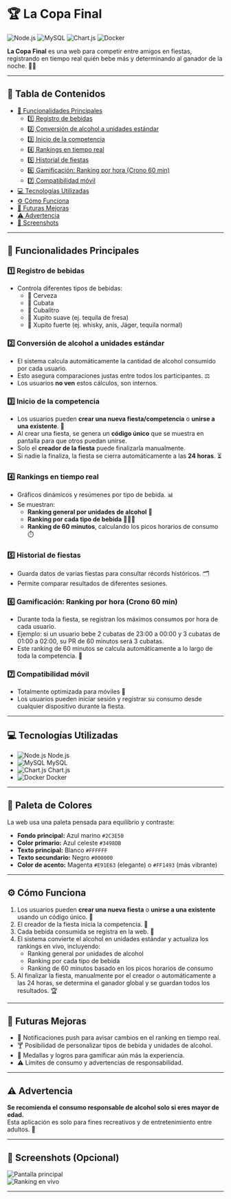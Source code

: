 # 🏆 La Copa Final

![Node.js](https://img.shields.io/badge/Backend-Node.js-green?logo=node.js&logoColor=white) 
![MySQL](https://img.shields.io/badge/DB-MySQL-blue?logo=mysql&logoColor=white) 
![Chart.js](https://img.shields.io/badge/Charts-Chart.js-orange?logo=chart.js&logoColor=white) 
![Docker](https://img.shields.io/badge/Container-Docker-blue?logo=docker&logoColor=white) 

**La Copa Final** es una web para competir entre amigos en fiestas, registrando en tiempo real quién bebe más y determinando al ganador de la noche. 🍻🥃

---

## 📑 Tabla de Contenidos

- [📌 Funcionalidades Principales](#-funcionalidades-principales)  
  - [1️⃣ Registro de bebidas](#1️⃣-registro-de-bebidas)  
  - [2️⃣ Conversión de alcohol a unidades estándar](#2️⃣-conversión-de-alcohol-a-unidades-estándar)  
  - [3️⃣ Inicio de la competencia](#3️⃣-inicio-de-la-competencia)  
  - [4️⃣ Rankings en tiempo real](#4️⃣-rankings-en-tiempo-real)  
  - [5️⃣ Historial de fiestas](#5️⃣-historial-de-fiestas)  
  - [6️⃣ Gamificación: Ranking por hora (Crono 60 min)](#6️⃣-gamificación-ranking-por-hora-crono-60-min)  
  - [7️⃣ Compatibilidad móvil](#7️⃣-compatibilidad-móvil)  
- [💻 Tecnologías Utilizadas](#-tecnologías-utilizadas)  
- [⚙️ Cómo Funciona](#️-cómo-funciona)  
- [🚀 Futuras Mejoras](#-futuras-mejoras)  
- [⚠️ Advertencia](#⚠️-advertencia)  
- [📸 Screenshots](#-screenshots-opcional)  

---

## 📌 Funcionalidades Principales

### 1️⃣ Registro de bebidas
- Controla diferentes tipos de bebidas:
  - 🍺 Cerveza  
  - 🥃 Cubata  
  - 🍹 Cubalitro  
  - 🥃 Xupito suave (ej. tequila de fresa)  
  - 🥃 Xupito fuerte (ej. whisky, anís, Jäger, tequila normal)  

### 2️⃣ Conversión de alcohol a unidades estándar
- El sistema calcula automáticamente la cantidad de alcohol consumido por cada usuario.  
- Esto asegura comparaciones justas entre todos los participantes. ⚖️  
- Los usuarios **no ven** estos cálculos, son internos.  

### 3️⃣ Inicio de la competencia
- Los usuarios pueden **crear una nueva fiesta/competencia** o **unirse a una existente**. 🎉  
- Al crear una fiesta, se genera un **código único** que se muestra en pantalla para que otros puedan unirse.  
- Solo el **creador de la fiesta** puede finalizarla manualmente.  
- Si nadie la finaliza, la fiesta se cierra automáticamente a las **24 horas**. ⏳  

### 4️⃣ Rankings en tiempo real
- Gráficos dinámicos y resúmenes por tipo de bebida. 📊  
- Se muestran:  
  - **Ranking general por unidades de alcohol** 🔄  
  - **Ranking por cada tipo de bebida** 🍺🥃🍹  
  - **Ranking de 60 minutos**, calculando los picos horarios de consumo ⏱️  

### 5️⃣ Historial de fiestas
- Guarda datos de varias fiestas para consultar récords históricos. 🗂️  
- Permite comparar resultados de diferentes sesiones.  

### 6️⃣ Gamificación: Ranking por hora (Crono 60 min)
- Durante toda la fiesta, se registran los máximos consumos por hora de cada usuario.  
- Ejemplo: si un usuario bebe 2 cubatas de 23:00 a 00:00 y 3 cubatas de 01:00 a 02:00, su PR de 60 minutos será 3 cubatas.  
- Este ranking de 60 minutos se calcula automáticamente a lo largo de toda la competencia. 🏅  

### 7️⃣ Compatibilidad móvil
- Totalmente optimizada para móviles 📱  
- Los usuarios pueden iniciar sesión y registrar su consumo desde cualquier dispositivo durante la fiesta.  

---

## 💻 Tecnologías Utilizadas

- ![Node.js](https://img.shields.io/badge/Backend-Node.js-green?logo=node.js&logoColor=white) Node.js  
- ![MySQL](https://img.shields.io/badge/DB-MySQL-blue?logo=mysql&logoColor=white) MySQL  
- ![Chart.js](https://img.shields.io/badge/Charts-Chart.js-orange?logo=chart.js&logoColor=white) Chart.js  
- ![Docker](https://img.shields.io/badge/Container-Docker-blue?logo=docker&logoColor=white) Docker  

---

## 🎨 Paleta de Colores

La web usa una paleta pensada para equilibrio y contraste:

- **Fondo principal:** Azul marino `#2C3E50`  
- **Color primario:** Azul celeste `#3498DB`  
- **Texto principal:** Blanco `#FFFFFF`  
- **Texto secundario:** Negro `#000000`  
- **Color de acento:** Magenta `#E91E63` (elegante) o `#FF1493` (más vibrante)  

---

## ⚙️ Cómo Funciona

1. Los usuarios pueden **crear una nueva fiesta** o **unirse a una existente** usando un código único. 👥  
2. El creador de la fiesta inicia la competencia. 🎉  
3. Cada bebida consumida se registra en la web. 📝  
4. El sistema convierte el alcohol en unidades estándar y actualiza los rankings en vivo, incluyendo:  
   - Ranking general por unidades de alcohol  
   - Ranking por cada tipo de bebida  
   - Ranking de 60 minutos basado en los picos horarios de consumo  
5. Al finalizar la fiesta, manualmente por el creador o automáticamente a las 24 horas, se determina el ganador global y se guardan todos los resultados. 🏆  

---

## 🚀 Futuras Mejoras

- 🔔 Notificaciones push para avisar cambios en el ranking en tiempo real.  
- 🍸 Posibilidad de personalizar tipos de bebida y unidades de alcohol.  
- 🏅 Medallas y logros para gamificar aún más la experiencia.  
- ⚠️ Límites de consumo y advertencias de responsabilidad.  

---

## ⚠️ Advertencia

**Se recomienda el consumo responsable de alcohol solo si eres mayor de edad.**  
Esta aplicación es solo para fines recreativos y de entretenimiento entre adultos. 🥂  

---

## 📸 Screenshots (Opcional)

![Pantalla principal](ruta/a/tu/screenshot1.png)  
![Ranking en vivo](ruta/a/tu/screenshot2.png)  

---
